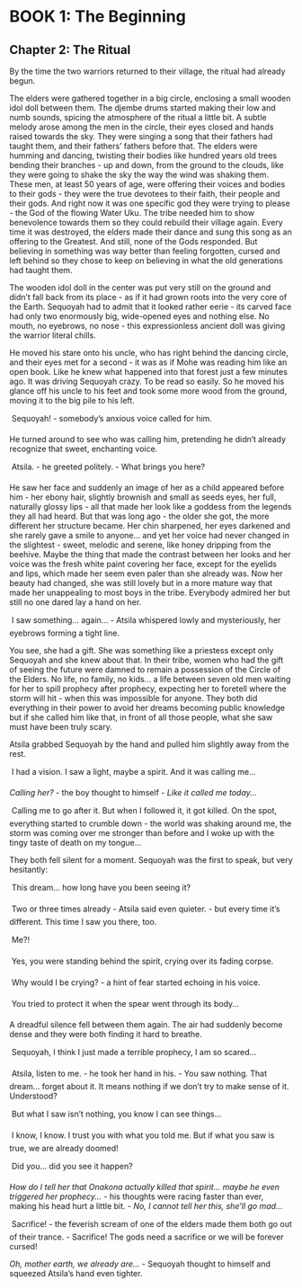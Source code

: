 # BOOK 1: The Beginning
## Chapter 2: The Ritual

By the time the two warriors returned to their village, the ritual had already begun. 

The elders were gathered together in a big circle, enclosing a small wooden idol doll between them. The djembe drums started making their low and numb sounds, spicing the atmosphere of the ritual a little bit. A subtle melody arose among the men in the circle, their eyes closed and hands raised towards the sky. They were singing a song that their fathers had taught them, and their fathers’ fathers before that. The elders were humming and dancing, twisting their bodies like hundred years old trees bending their branches - up and down, from the ground to the clouds, like they were going to shake the sky the way the wind was shaking them. These men, at least 50 years of age, were offering their voices and bodies to their gods - they were the true devotees to their faith, their people and their gods. And right now it was one specific god they were trying to please - the God of the flowing Water Uku. The tribe needed him to show benevolence towards them so they could rebuild their village again. Every time it was destroyed, the elders made their dance and sung this song as an offering to the Greatest. And still, none of the Gods responded. But believing in something was way better than feeling forgotten, cursed and left behind so they chose to keep on believing in what the old generations had taught them. 
 
The wooden idol doll in the center was put very still on the ground and didn’t fall back from its place - as if it had grown roots into the very core of the Earth. Sequoyah had to admit that it looked rather eerie - its carved face had only two enormously big, wide-opened eyes and nothing else. No mouth, no eyebrows, no nose - this expressionless ancient doll was giving the warrior literal chills.  

He moved his stare onto his uncle, who has right behind the dancing circle, and their eyes met for a second - it was as if Mohe was reading him like an open book. Like he knew what happened into that forest just a few minutes ago. It was driving Sequoyah crazy. To be read so easily. So he moved his glance off his uncle to his feet and took some more wood from the ground, moving it to the big pile to his left. 

&#150; Sequoyah! - somebody’s anxious voice called for him. 

He turned around to see who was calling him, pretending he didn’t already recognize that sweet, enchanting voice. 

&#150; Atsila. - he greeted politely. - What brings you here? 

He saw her face and suddenly an image of her as a child appeared before him - her ebony hair, slightly brownish and small as seeds eyes, her full, naturally glossy lips - all that made her look like a goddess from the legends they all had heard. But that was long ago - the older she got, the more different her structure became. Her chin sharpened, her eyes darkened and she rarely gave a smile to anyone... and yet her voice had never changed in the slightest - sweet, melodic and serene, like honey dripping from the beehive. Maybe the thing that made the contrast between her looks and her voice was the fresh white paint covering her face, except for the eyelids and lips, which made her seem even paler than she already was. Now her beauty had changed, she was still lovely but in a more mature way that made her unappealing to most boys in the tribe. Everybody admired her but still no one dared lay a hand on her.

&#150; I saw something... again... - Atsila whispered lowly and mysteriously, her eyebrows forming a tight line.
 
You see, she had a gift. She was something like a priestess except only Sequoyah and she knew about that. In their tribe, women who had the gift of seeing the future were damned to remain a possession of the Circle of the Elders. No life, no family, no kids... a life between seven old men waiting for her to spill prophecy after prophecy, expecting her to foretell where the storm will hit - when this was impossible for anyone. They both did everything in their power to avoid her dreams becoming public knowledge but if she called him like that, in front of all those people, what she saw must have been truly scary.

Atsila grabbed Sequoyah by the hand and pulled him slightly away from the rest.

&#150; I had a vision. I saw a light, maybe a spirit. And it was calling me... 

*Calling her?* - the boy thought to himself - *Like it called me today...* 

&#150; Calling me to go after it. But when I followed it, it got killed. On the spot, everything started to crumble down - the world was shaking around me, the storm was coming over me stronger than before and I woke up with the tingy taste of death on my tongue...

They both fell silent for a moment. Sequoyah was the first to speak, but very hesitantly: 

&#150; This dream... how long have you been seeing it? 

&#150; Two or three times already - Atsila said even quieter. - but every time it’s different. This time I saw you there, too. 

&#150; Me?! 

&#150; Yes, you were standing behind the spirit, crying over its fading corpse. 

&#150; Why would I be crying? - a hint of fear started echoing in his voice. 

&#150; You tried to protect it when the spear went through its body... 

A dreadful silence fell between them again. The air had suddenly become dense and they were both finding it hard to breathe. 

&#150; Sequoyah, I think I just made a terrible prophecy, I am so scared...  

&#150; Atsila, listen to me. - he took her hand in his. - You saw nothing. That dream... forget about it. It means nothing if we don’t try to make sense of it. Understood? 

&#150; But what I saw isn’t nothing, you know I can see things... 

&#150; I know, I know. I trust you with what you told me. But if what you saw is true, we are already doomed! 

&#150; Did you... did you see it happen? 

*How do I tell her that Onakona actually killed that spirit... maybe he even triggered her prophecy...* - his thoughts were racing faster than ever, making his head hurt a little bit. - *No, I cannot tell her this, she’ll go mad...*

&#150; Sacrifice! - the feverish scream of one of the elders made them both go out of their trance. - Sacrifice! The gods need a sacrifice or we will be forever cursed! 
 
*Oh, mother earth, we already are...* - Sequoyah thought to himself and squeezed Atsila’s hand even tighter.